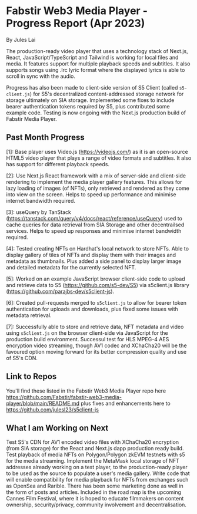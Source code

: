 # Fabstir Web3 Media Player - Progress Report (Apr 2023)
By Jules Lai

The production-ready video player that uses a technology stack of Next.js, React, JavaScript/TypeScript and Tailwind is working for local files and media. It features support for multiple playback speeds and subtitles. It also supports songs using .lrc lyric format where the displayed lyrics is able to scroll in sync with the audio.

Progress has also been made to client-side version of S5 Client (called `s5-client.js`) for S5's decentralized content-addressed storage network for storage ultimately on SIA storage. Implemented some fixes to include bearer authentication tokens required by S5, plus contributed some example code. Testing is now ongoing with the Next.js production build of Fabstir Media Player. 


## Past Month Progress

[1]: Base player uses Video.js (https://videojs.com/) as it is an open-source HTML5 video player that plays a range of video formats and subtitles. It also has support for different playback speeds.

[2]: Use Next.js React framework with a mix of server-side and client-side rendering to implement the media player gallery features. This allows for lazy loading of images (of NFTs), only retrieved and rendered as they come into view on the screen. Helps to speed up performance and minimise internet bandwidth required.

[3]: useQuery by TanStack (https://tanstack.com/query/v4/docs/react/reference/useQuery) used to cache queries for data retrieval from SIA Storage and other decentrailsed services. Helps to speed up responses and minimise internet bandwidth required.

[4]: Tested creating NFTs on Hardhat's local network to store NFTs. Able to display gallery of tiles of NFTs and display them with their images and metadata as thumbnails. Plus added a side panel to display larger image and detailed metadata for the currently selected NFT.

[5]: Worked on an example JavaScript browser client-side code to upload and retrieve data to S5 (https://github.com/s5-dev/S5) via s5client.js library (https://github.com/parajbs-dev/s5client-js).

[6]: Created pull-requests merged to `s5client.js` to allow for bearer token authentication for uploads and downloads, plus fixed some issues with metadata retrieval.

[7]: Successfully able to store and retrieve data, NFT metadata and video using `s5client.js` on the browser client-side via JavaScript for the production build environment. Successul test for HLS MPEG-4 AES encryption video streaming, though AV1 codec and XChaCha20 will be the favoured option moving forward for its better compression quality and use of S5's CDN.

## Link to Repos

You'll find these listed in the Fabstir Web3 Media Player repo here https://github.com/Fabstir/fabstir-web3-media-player/blob/main/README.md plus fixes and enhancements here to https://github.com/julesl23/s5client-js

## What I am Working on Next

Test S5's CDN for AV1 encoded video files with XChaCha20 encryption (from SIA storage) for the React and Next.js dapp production ready build.
Test playback of media NFTs on Polygon/Polygon zkEVM testnets with s5 for the media streaming.
Implement the MetaMask local storage of NFT addresses already working on a test player, to the production-ready player to be used as the source to populate a user's media gallery.
Write code that will enable compatibility for media playback for NFTs from exchanges such as OpenSea and Rarible.
There has been some marketing done as well in the form of posts and articles. Included in the road map is the upcoming Cannes Film Festival, where it is hoped to educate filmmakers on content ownership, security/privacy, community involvement and decentralisation.
